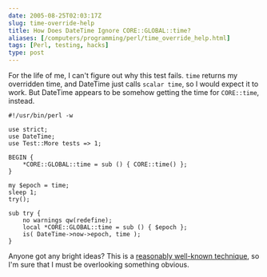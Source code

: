 ```yaml
--- 
date: 2005-08-25T02:03:17Z
slug: time-override-help
title: How Does DateTime Ignore CORE::GLOBAL::time?
aliases: [/computers/programming/perl/time_override_help.html]
tags: [Perl, testing, hacks]
type: post
---
```


For the life of me, I can't figure out why this test fails. `time` returns my
overridden time, and DateTime just calls `scalar time`, so I would expect it to
work. But DateTime appears to be somehow getting the time for `CORE::time`,
instead.

    #!/usr/bin/perl -w

    use strict;
    use DateTime;
    use Test::More tests => 1;

    BEGIN {
        *CORE::GLOBAL::time = sub () { CORE::time() };
    }

    my $epoch = time;
    sleep 1;
    try();

    sub try {
        no warnings qw(redefine);
        local *CORE::GLOBAL::time = sub () { $epoch };
        is( DateTime->now->epoch, time );
    }

Anyone got any bright ideas? This is a [reasonably well-known technique], so I'm
sure that I must be overlooking something obvious.

  [reasonably well-known technique]: http://use.perl.org/~geoff/journal/20660
